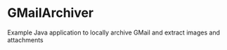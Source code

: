 # GMailArchiver
Example Java application to locally archive GMail and extract images and attachments
